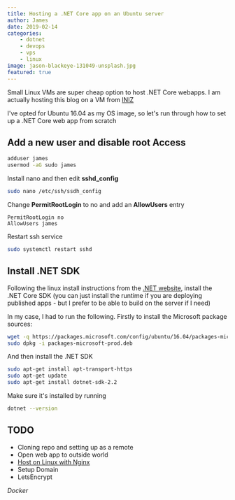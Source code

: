 ```yaml
---
title: Hosting a .NET Core app on an Ubuntu server
author: James
date: 2019-02-14
categories: 
    - dotnet
    - devops
    - vps
    - linux
image: jason-blackeye-131049-unsplash.jpg
featured: true
---
```


Small Linux VMs are super cheap option to host .NET Core webapps. I am actually hosting this blog on a VM from [INIZ](https://iniz.com/)

I've opted for Ubuntu 16.04 as my OS image, so let's run through how to set up a .NET Core web app from scratch

## Add a new user and disable root Access

```bash
adduser james
usermod -aG sudo james
```
Install nano and then edit **sshd_config**

```bash
sudo nano /etc/ssh/ssdh_config
```
Change **PermitRootLogin** to no and add an **AllowUsers** entry
```text
PermitRootLogin no
AllowUsers james
```
Restart ssh service
```bash
sudo systemctl restart sshd
```


## Install .NET SDK

Following the linux install instructions from the [.NET website](https://dotnet.microsoft.com/download), install the .NET Core SDK (you can just install the runtime if you are deploying published apps - but I prefer to be able to build on the server if I need)

In my case, I had to run the following. Firstly to install the Microsoft package sources:

```bash
wget -q https://packages.microsoft.com/config/ubuntu/16.04/packages-microsoft-prod.deb
sudo dpkg -i packages-microsoft-prod.deb
```

And then install the .NET SDK

```bash
sudo apt-get install apt-transport-https
sudo apt-get update
sudo apt-get install dotnet-sdk-2.2
```

Make sure it's installed by running
```bash
dotnet --version
```


## TODO

- Cloning repo and setting up as a remote
- Open web app to outside world
- [Host on Linux with Nginx](https://docs.microsoft.com/en-us/aspnet/core/host-and-deploy/linux-nginx?view=aspnetcore-2.2)
- Setup Domain
- LetsEncrypt

<i class="fab fa-docker" /> Docker 

